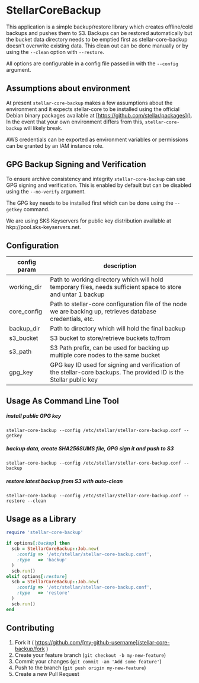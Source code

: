 # StellarCoreBackup

This application is a simple backup/restore library which creates offline/cold backups and pushes them to S3. Backups can be restored automatically but the bucket data directory needs to be emptied first as stellar-core-backup doesn't overwrite existing data. This clean out can be done manually or by using the `--clean` option with `--restore`.

All options are configurable in a config file passed in with the `--config` argument.

## Assumptions about environment

At present `stellar-core-backup` makes a few assumptions about the environment and it expects stellar-core to be installed using the official Debian binary packages available at [https://github.com/stellar/packages](). In the event that your own environment differs from this, `stellar-core-backup` will likely break.

AWS credentials can be exported as environment variables or permissions can be granted by an IAM instance role.

## GPG Backup Signing and Verification

To ensure archive consistency and integrity `stellar-core-backup` can use GPG signing and verification. This is enabled by default but can be disabled using the `--no-verify` argument.

The GPG key needs to be installed first which can be done using the `--getkey` command.

We are using SKS Keyservers for public key distribution available at hkp://pool.sks-keyservers.net.

## Configuration

| config param | description |
|--------------|-------------|
|working_dir| Path to working directory which will hold temporary files, needs sufficient space to store and untar 1 backup|
|core_config| Path to stellar-core configuration file of the node we are backing up, retrieves database credentials, etc.|
|backup_dir| Path to directory which will hold the final backup|
|s3_bucket| S3 bucket to store/retrieve buckets to/from|
|s3_path| S3 Path prefix, can be used for backing up multiple core nodes to the same bucket|
|gpg_key| GPG key ID used for signing and verification of the stellar-core backups. The provided ID is the Stellar public key|

## Usage As Command Line Tool

##### install public GPG key

```
stellar-core-backup --config /etc/stellar/stellar-core-backup.conf --getkey
```

##### backup data, create SHA256SUMS file, GPG sign it and push to S3

```
stellar-core-backup --config /etc/stellar/stellar-core-backup.conf --backup
```

##### restore latest backup from S3 with auto-clean

```
stellar-core-backup --config /etc/stellar/stellar-core-backup.conf --restore --clean
```

## Usage as a Library

```ruby
require 'stellar-core-backup'

if options[:backup] then
  scb = StellarCoreBackup::Job.new(
    :config => '/etc/stellar/stellar-core-backup.conf',
    :type   => 'backup'
  )
  scb.run()
elsif options[:restore]
  scb = StellarCoreBackup::Job.new(
    :config => '/etc/stellar/stellar-core-backup.conf',
    :type   => 'restore'
  )
  scb.run()
end
```

## Contributing

1. Fork it ( https://github.com/[my-github-username]/stellar-core-backup/fork )
2. Create your feature branch (`git checkout -b my-new-feature`)
3. Commit your changes (`git commit -am 'Add some feature'`)
4. Push to the branch (`git push origin my-new-feature`)
5. Create a new Pull Request

